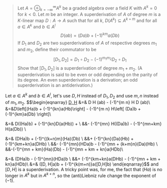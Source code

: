 > Let $A = \oplus_{k=-\infty}^\infty A^k$ be a graded algebra over a field $K$ with $A^k = 0$ for $k < 0$. Let $m$ be an integer. A superderivation of $A$ of degree $m$ is a $K$-linear map $D: A \to A$ such that for all $k$, $D(A^k) \subseteq A^{k+m}$ and for all $a \in A^k$ and $b \in A^l$ $$D(ab) = (Da)b + (-1)^{km}a(Db)$$If $D_1$ and $D_2$ are two superderivations of $A$ of respective degrees $m_1$ and $m_2$, define their commutator to be $$[D_1, D_2] = D_1 \circ D_2 - (-1)^{m_1m_2}D_2 \circ D_1$$Show that $[D_1, D_2]$ is a superderivation of degree $m_1 + m_2$. (A superderivation is said to be even or odd depending on the parity of its degree. An even superderivation is a derivation; an odd superderivation is an antiderivation.)

Let $a \in A^k$ and  $b \in A^l$, let's use $D, H$ instead of $D_1, D_2$ and use $m, n$ instead of $m_1, m_2$. 
$$\begin{eqnarray}
[D, H](ab) &=& D H (ab) - (-1)^{m n} H D (ab)\\
&=&D\left[(Ha)b + (-1)^{kn}a(Hb)\right] - (-1)^{m n} H\left[ (Da)b + (-1)^{km}a(Db) \right]\\

&=& D((Ha)b) + (-1)^{kn}D(a(Hb)) + \\
&&- (-1)^{mn} H((Da)b) - (-1)^{mn+km} H(a(Db)) \\

&=& (DHa)b + (-1)^{(k+n)m}(Ha)(Db) \\
&&+ (-1)^{kn}(Da)(Hb) + (-1)^{km+kn}a(DHb) \\
&&- (-1)^{mn}(HDa)b - (-1)^{mn + (k+m)n}(Da)(Hb) \\
&&-(-1)^{mn + km}(Ha)(Db) - (-1)^{mn + km + kn}a(HDb)\\

&=& (DHa)b - (-1)^{mn}(HDa)b  \\
&&+ (-1)^{km+kn}a(DHb) - (-1)^{mn + km + kn}a(HDb)\\
&=& ([D, H]a)b + (-1)^{k(m+n)}a([D,H]b)
\end{eqnarray}$$
and $[D, H]$ is a superderivation. A tricky point was, for me, the fact that $(Ha)$ is no longer in $A^k$ but in $A^{k+n}$, so the (anti)Liebniz rule change the exponent of $(-1)$.

